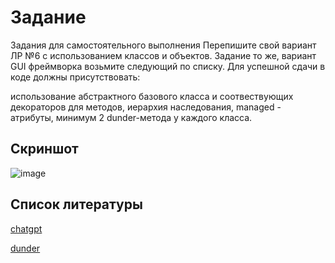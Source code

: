 # Задание
Задания для самостоятельного выполнения
Перепишите свой вариант ЛР №6 с использованием классов и объектов. Задание то же, вариант GUI фреймворка возьмите следующий по списку. Для успешной сдачи в коде должны присутствовать:

использование абстрактного базового класса и соотвествующих декораторов для методов,
иерархия наследования,
managed - атрибуты,
минимум 2 dunder-метода у каждого класса.


## Скриншот
![image](https://github.com/user-attachments/assets/ae6091a3-20f7-49bf-b896-831e1618437b)

## Список литературы
[chatgpt](https://chatgpt.com/?)

[dunder](https://tproger.ru/articles/dunder-metody-zachem-oni-nuzhny-i-chto-mogut)
